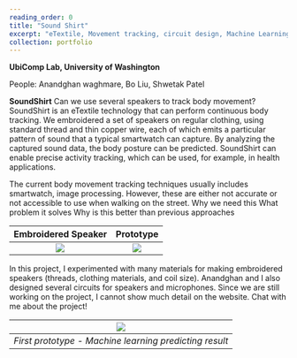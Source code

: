 ```yaml
---
reading_order: 0
title: "Sound Shirt"
excerpt: "eTextile, Movement tracking, circuit design, Machine Learning <br/> <img src='/images/SoundShirtFront.png'>"
collection: portfolio
---
```


**UbiComp Lab, University of Washington**

People: Anandghan waghmare, Bo Liu, Shwetak Patel 

**SoundShirt**
Can we use several speakers to track body movement?
SoundShirt is an eTextile technology that can perform continuous body tracking. We embroidered a set of speakers on regular clothing, using standard thread and thin copper wire, each of which emits a particular pattern of sound that a typical smartwatch can capture. By analyzing the captured sound data, the body posture can be predicted. SoundShirt can enable precise activity tracking, which can be used, for example, in health applications.

The current body movement tracking techniques usually includes smartwatch, image processing. However, these are either not accurate or not accessible to use when walking on the street. 
Why we need this
What problem it solves
Why is this better than previous approaches

Embroidered Speaker            |      Prototype
:-------------------------:|:-------------------------:
![](http://boliu97.github.io/images/Speaker_1.jpg)  |  ![](http://boliu97.github.io/images/Speaker_2.jpg)

 In this project, I experimented with many materials for making embroidered speakers (threads, clothing materials, and coil size). Anandghan and I also designed several circuits for speakers and microphones. Since we are still working on the project, I cannot show much detail on the website. Chat with me about the project!


|![](http://boliu97.github.io/images/SoundShirt-demo.gif)|
|:--:| 
| *First prototype - Machine learning predicting result* |

